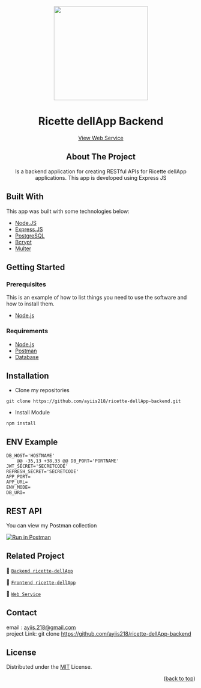 <!-- PROJECT LOGO -->

<div align="center">

<img src="https://i.postimg.cc/yx8pCmKW/icon.png" align="center" width="250" height="auto" />
  <h1>Ricette dellApp Backend</h1>
  <a href="https://ricette-dellapp.herokuapp.com/">View Web Service</a>
  <h2>About The Project</h2>
  Is a backend application for creating RESTful APIs for Ricette dellApp applications. This app is developed using Express JS
</div>

## Built With
This app was built with some technologies below:
- [Node.JS](https://nodejs.org/en/)
- [Express.JS](https://expressjs.com/)
- [PostgreSQL](https://www.postgresql.org/)
- [Bcrypt](https://www.npmjs.com/package/bcrypt)
- [Multer](https://www.npmjs.com/package/multer)

## Getting Started

### Prerequisites

This is an example of how to list things you need to use the software and how to install them.

* [Node.js](https://nodejs.org/en/download/)

### Requirements
* [Node.js](https://nodejs.org/en/)
* [Postman](https://www.getpostman.com/)
* [Database]()

## Installation
- Clone my repositories
```
git clone https://github.com/ayiis218/ricette-dellApp-backend.git
```
- Install Module

```
npm install
```

## ENV Example

```
DB_HOST='HOSTNAME'
	@@ -35,13 +38,33 @@ DB_PORT='PORTNAME'
JWT_SECRET='SECRETCODE'
REFRESH_SECRET='SECRETCODE'
APP_PORT=
APP_URL=
ENV_MODE=
DB_URI=
```

## REST API

You can view my Postman collection

[![Run in Postman](https://run.pstmn.io/button.svg)](https://app.getpostman.com/run-collection/07def495facb92195673?action=collection%2Fimport)
</br>
## Related Project
:rocket: [`Backend ricette-dellApp`](https://github.com/ayiis218/ricette-dellApp-backend.git)

:rocket: [`Frontend ricette-dellApp`](https://github.com/ayiis218/ricette-dellApp)

:rocket: [`Web Service`](https://ricette-dellapp.herokuapp.com/)
</br>

## Contact
email : ayiis.218@gmail.com
</br>
project Link: git clone https://github.com/ayiis218/ricette-dellApp-backend
</br>

## License
Distributed under the [MIT](/LICENSE) License.
<p align="right">(<a href="#top">back to top</a>)</p>
